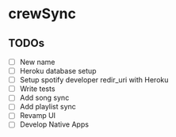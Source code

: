 # crewSync

## TODOs

- [ ] New name
- [ ] Heroku database setup
- [ ] Setup spotify developer redir_uri with Heroku
- [ ] Write tests
- [ ] Add song sync
- [ ] Add playlist sync
- [ ] Revamp UI
- [ ] Develop Native Apps